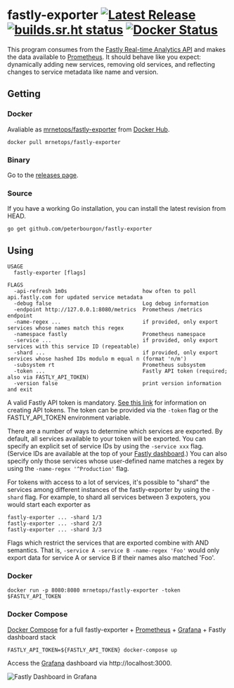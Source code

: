 # fastly-exporter [![Latest Release](https://img.shields.io/github/release/peterbourgon/fastly-exporter.svg?style=flat-square)](https://github.com/peterbourgon/fastly-exporter/releases/latest) [![builds.sr.ht status](https://builds.sr.ht/~peterbourgon/fastly-exporter.svg)](https://builds.sr.ht/~peterbourgon/fastly-exporter?) [![Docker Status](https://img.shields.io/docker/build/mrnetops/fastly-exporter.svg)](https://hub.docker.com/r/mrnetops/fastly-exporter)

This program consumes from the [Fastly Real-time Analytics API][rt] and makes
the data available to [Prometheus][prom]. It should behave like you expect:
dynamically adding new services, removing old services, and reflecting changes
to service metadata like name and version.

[rt]: https://docs.fastly.com/api/analytics
[prom]: https://prometheus.io

## Getting

### Docker

Avaliable as [mrnetops/fastly-exporter][container] from [Docker Hub][hub].

[container]: https://hub.docker.com/r/mrnetops/fastly-exporter
[hub]: https://hub.docker.com

```
docker pull mrnetops/fastly-exporter
```

### Binary

Go to the [releases page][releases].

[releases]: https://github.com/peterbourgon/fastly-exporter/releases

### Source

If you have a working Go installation, you can install the latest revision from HEAD.

```
go get github.com/peterbourgon/fastly-exporter
```

## Using

```
USAGE
  fastly-exporter [flags]

FLAGS
  -api-refresh 1m0s                        how often to poll api.fastly.com for updated service metadata
  -debug false                             Log debug information
  -endpoint http://127.0.0.1:8080/metrics  Prometheus /metrics endpoint
  -name-regex ...                          if provided, only export services whose names match this regex
  -namespace fastly                        Prometheus namespace
  -service ...                             if provided, only export services with this service ID (repeatable)
  -shard ...                               if provided, only export services whose hashed IDs modulo m equal n (format 'n/m')
  -subsystem rt                            Prometheus subsystem
  -token ...                               Fastly API token (required; also via FASTLY_API_TOKEN)
  -version false                           print version information and exit
```

A valid Fastly API token is mandatory. [See this link][token] for information on
creating API tokens. The token can be provided via the `-token` flag or the
FASTLY_API_TOKEN environment variable.

[token]: https://docs.fastly.com/guides/account-management-and-security/using-api-tokens#creating-api-tokens
[db]: https://manage.fastly.com/services/all

There are a number of ways to determine which services are exported. By default,
all services available to your token will be exported. You can specify an
explicit set of service IDs by using the `-service xxx` flag. (Service IDs are
available at the top of your [Fastly dashboard][db].) You can also specify only
those services whose user-defined name matches a regex by using the 
`-name-regex '^Production'` flag.

For tokens with access to a lot of services, it's possible to "shard" the
services among different instances of the fastly-exporter by using the `-shard`
flag. For example, to shard all services between 3 expoters, you would start
each exporter as

```
fastly-exporter ... -shard 1/3
fastly-exporter ... -shard 2/3
fastly-exporter ... -shard 3/3
```

Flags which restrict the services that are exported combine with AND semantics.
That is, `-service A -service B -name-regex 'Foo'` would only export data for
service A or service B if their names also matched 'Foo'.

### Docker

```
docker run -p 8080:8080 mrnetops/fastly-exporter -token $FASTLY_API_TOKEN
```

### Docker Compose

[Docker Compose][compose] for a full fastly-exporter + [Prometheus][prom] + 
[Grafana][grafana] + Fastly dashboard stack

[compose]: https://github.com/docker/compose
[grafana]: https://grafana.com

```
FASTLY_API_TOKEN=${FASTLY_API_TOKEN} docker-compose up
```

Access the [Grafana][grafana] dashboard via http://localhost:3000.

![Fastly Dashboard in Grafana](https://raw.githubusercontent.com/peterbourgon/fastly-exporter/master/compose/Fastly-Dashboard.png)
